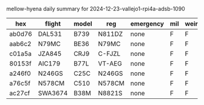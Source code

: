 mellow-hyena daily summary for 2024-12-23-vallejo1-rpi4a-adsb-1090

|hex|flight|model|reg|emergency|mil|weirdo|
|--|--|--|--|--|--|--|
|ab0d76|DAL531|B739|N811DZ|none|F|F|
|aab6c2|N79MC|BE36|N79MC|none|F|F|
|c01a5a|JZA845|CRJ9|C-FJZL|none|F|F|
|80153f|AIC179|B77L|VT-AEG|none|F|F|
|a246f0|N246GS|C25C|N246GS|none|F|F|
|a76c5f|N578CM|C510|N578CM|none|F|F|
|ac27cf|SWA3674|B38M|N8821S|none|F|F|
